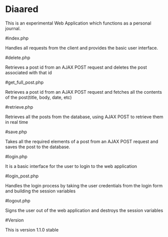# Diaared

This is an experimental Web Application which functions as a personal
journal.

#index.php

Handles all requests from the client and provides the basic
user interface.

#delete.php

Retrieves a post id from an AJAX POST request and deletes the
post associated with that id

#get_full_post.php

Retrieves a post id from an AJAX POST request and fetches all
the contents of the post(title, body, date, etc)

#retrieve.php

Retrieves all the posts from the database, using AJAX POST
to retrieve them in real time

#save.php

Takes all the required elements of a post from an AJAX POST
request and saves the post to the database.

#login.php

It is a basic interface for the user to login to the
web application

#login_post.php

Handles the login process by taking the user credentials
from the login form and building the session variables

#logout.php

Signs the user out of the web application and destroys
the session variables

#Version

This is version 1.1.0 stable
